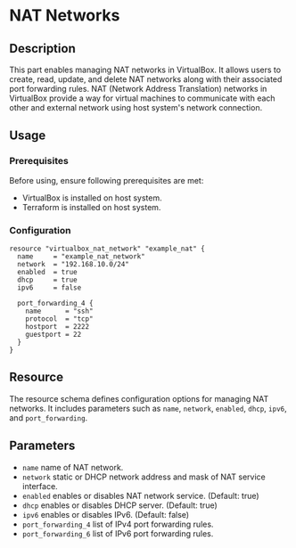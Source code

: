 # NAT Networks

## Description
This part enables managing NAT networks in VirtualBox. It allows users to create, read, update, and delete NAT networks along with their associated port forwarding rules. NAT (Network Address Translation) networks in VirtualBox provide a way for virtual machines to communicate with each other and external network using host system's network connection.

## Usage

### Prerequisites

Before using, ensure following prerequisites are met:
- VirtualBox is installed on host system.
- Terraform is installed on host system.

### Configuration

```hcl
resource "virtualbox_nat_network" "example_nat" {
  name     = "example_nat_network"
  network  = "192.168.10.0/24"
  enabled  = true
  dhcp     = true
  ipv6     = false

  port_forwarding_4 {
    name      = "ssh"
    protocol  = "tcp"
    hostport  = 2222
    guestport = 22
  }
}
```

## Resource 
The resource schema defines configuration options for managing NAT networks. It includes parameters such as `name`, `network`, `enabled`, `dhcp`, `ipv6`, and `port_forwarding`.

## Parameters
- `name` name of NAT network.
- `network` static or DHCP network address and mask of NAT service interface.
- `enabled` enables or disables NAT network service. (Default: true)
- `dhcp` enables or disables DHCP server. (Default: true)
- `ipv6` enables or disables IPv6. (Default: false)
- `port_forwarding_4` list of IPv4 port forwarding rules.
- `port_forwarding_6` list of IPv6 port forwarding rules.
